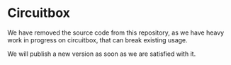 
# Circuitbox

We have removed the source code from this repository,
as we have heavy work in progress on circuitbox, that can break existing
usage.

We will publish a new version as soon as we are satisfied with it.
